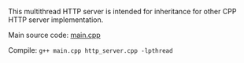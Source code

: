This multithread HTTP server is intended for inheritance for other CPP HTTP server implementation.

Main source code: [main.cpp](main.cpp)

Compile: ``g++ main.cpp http_server.cpp -lpthread``
